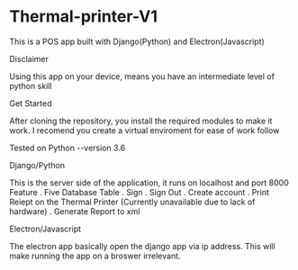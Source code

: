 # Thermal-printer-V1
This is a POS app built with Django(Python) and Electron(Javascript) 

Disclaimer

Using this app on your device, means you have an intermediate level of python skill

Get Started

After cloning the repository, you install the required modules to make it work.
I recomend you create a virtual enviroment for ease of work follow

Tested on Python --version 3.6

Django/Python 

This is the server side of the application, it runs on localhost and port 8000
Feature
. Five Database Table
. Sign
. Sign Out
. Create account
. Print Reiept on the Thermal Printer (Currently unavailable due to lack of hardware)
. Generate Report to xml

Electron/Javascript

The electron app basically open the django app via ip address. This will make running
the app on a broswer irrelevant.
